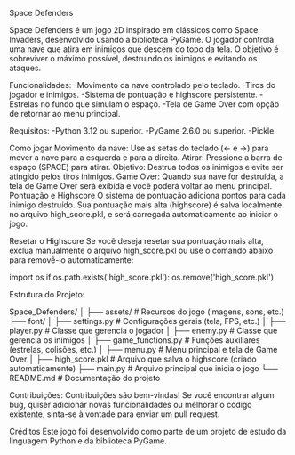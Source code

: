 Space Defenders

Space Defenders é um jogo 2D inspirado em clássicos como Space Invaders, desenvolvido usando a biblioteca PyGame. O jogador controla uma nave que atira em inimigos que descem do topo da tela. O objetivo é sobreviver o máximo possível, destruindo os inimigos e evitando os ataques.

Funcionalidades:
-Movimento da nave controlado pelo teclado.
-Tiros do jogador e inimigos.
-Sistema de pontuação e highscore persistente.
-Estrelas no fundo que simulam o espaço.
-Tela de Game Over com opção de retornar ao menu principal.

Requisitos:
-Python 3.12 ou superior.
-PyGame 2.6.0 ou superior.
-Pickle.

Como jogar
Movimento da nave: Use as setas do teclado (← e →) para mover a nave para a esquerda e para a direita.
Atirar: Pressione a barra de espaço (SPACE) para atirar.
Objetivo: Destrua todos os inimigos e evite ser atingido pelos tiros inimigos.
Game Over: Quando sua nave for destruída, a tela de Game Over será exibida e você poderá voltar ao menu principal.
Pontuação e Highscore
O sistema de pontuação adiciona pontos para cada inimigo destruído. Sua pontuação mais alta (highscore) é salva localmente no arquivo high_score.pkl, e será carregada automaticamente ao iniciar o jogo.

Resetar o Highscore
Se você deseja resetar sua pontuação mais alta, exclua manualmente o arquivo high_score.pkl ou use o comando abaixo para removê-lo automaticamente:

import os
if os.path.exists('high_score.pkl'):
    os.remove('high_score.pkl')

Estrutura do Projeto:

Space_Defenders/
│
├── assets/                # Recursos do jogo (imagens, sons, etc.)
├── font/
│   ├── settings.py        # Configurações gerais (tela, FPS, etc.)
│   ├── player.py          # Classe que gerencia o jogador
│   ├── enemy.py           # Classe que gerencia os inimigos
│   ├── game_functions.py  # Funções auxiliares (estrelas, colisões, etc.)
│   ├── menu.py            # Menu principal e tela de Game Over
│
├── high_score.pkl         # Arquivo que salva o highscore (criado automaticamente)
├── main.py                # Arquivo principal que inicia o jogo
└── README.md              # Documentação do projeto

Contribuições:
Contribuições são bem-vindas! Se você encontrar algum bug, quiser adicionar novas funcionalidades ou melhorar o código existente, sinta-se à vontade para enviar um pull request.

Créditos
Este jogo foi desenvolvido como parte de um projeto de estudo da linguagem Python e da biblioteca PyGame.
